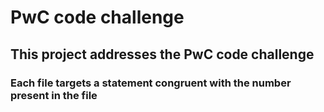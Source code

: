 # PwC code challenge 
## This project addresses the PwC code challenge
### Each file targets a statement congruent with the number present in the file